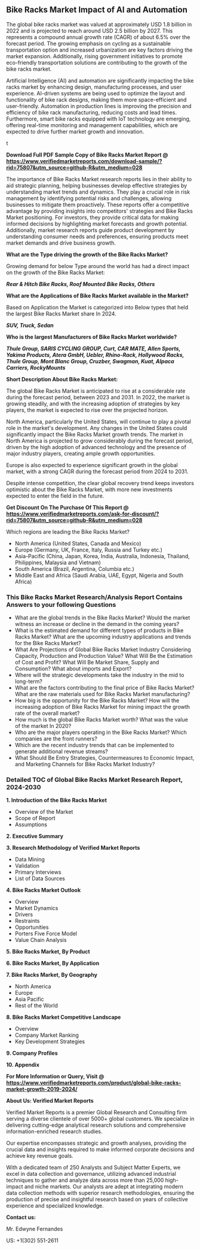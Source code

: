 <h2>Bike Racks Market Impact of AI and Automation</h2><p>The global bike racks market was valued at approximately USD 1.8 billion in 2022 and is projected to reach around USD 2.5 billion by 2027. This represents a compound annual growth rate (CAGR) of about 6.5% over the forecast period. The growing emphasis on cycling as a sustainable transportation option and increased urbanization are key factors driving the market expansion. Additionally, rising government initiatives to promote eco-friendly transportation solutions are contributing to the growth of the bike racks market.</p><p>Artificial Intelligence (AI) and automation are significantly impacting the bike racks market by enhancing design, manufacturing processes, and user experience. AI-driven systems are being used to optimize the layout and functionality of bike rack designs, making them more space-efficient and user-friendly. Automation in production lines is improving the precision and efficiency of bike rack manufacturing, reducing costs and lead times. Furthermore, smart bike racks equipped with IoT technology are emerging, offering real-time monitoring and management capabilities, which are expected to drive further market growth and innovation.</p>t</p><p id="" class=""><strong>Download Full PDF Sample Copy of Bike Racks Market Report @ <a href="https://www.verifiedmarketreports.com/download-sample/?rid=75807&utm_source=github-R&utm_medium=028" target="_blank">https://www.verifiedmarketreports.com/download-sample/?rid=75807&utm_source=github-R&utm_medium=028</a></strong></p><p>The importance of&nbsp;Bike Racks Market research reports lies in their ability to aid strategic planning, helping businesses develop effective strategies by understanding market trends and dynamics. They play a crucial role in risk management by identifying potential risks and challenges, allowing businesses to mitigate them proactively. These reports offer a competitive advantage by providing insights into competitors' strategies and Bike Racks Market positioning. For investors, they provide critical data for making informed decisions by highlighting market forecasts and growth potential. Additionally, market research reports guide product development by understanding consumer needs and preferences, ensuring products meet market demands and drive business growth.</p><p><strong>What are the&nbsp;Type driving the growth of the Bike Racks Market?</strong></p><p id="" class="">Growing demand for below Type around the world has had a direct impact on the growth of the Bike Racks Market:</p><em><strong>Rear & Hitch Bike Racks, Roof Mounted Bike Racks, Others</strong></em></p><strong>What are the&nbsp;Applications&nbsp;of Bike Racks Market available in the Market?</strong></p><p id="" class="">Based on Application the Market is categorized into Below types that held the largest Bike Racks Market share In 2024.</p><em><strong>SUV, Truck, Sedan</strong></em></p><strong>Who is the largest Manufacturers of Bike Racks Market worldwide?</strong></p><p><em><strong>Thule Group, SARIS CYCLING GROUP, Curt, CAR MATE, Allen Sports, Yakima Products, Atera GmbH, Uebler, Rhino-Rack, Hollywood Racks, Thule Group, Mont Blanc Group, Cruzber, Swagman, Kuat, Alpaca Carriers, RockyMounts</strong></em></p><p id="" class=""><strong>Short Description About Bike Racks Market:</strong></p><p>The global Bike Racks Market is anticipated to rise at a considerable rate during the forecast period, between 2023 and 2031. In 2022, the market is growing steadily, and with the increasing adoption of strategies by key players, the market is expected to rise over the projected horizon.</p><p>North America, particularly the United States, will continue to play a pivotal role in the market's development. Any changes in the United States could significantly impact the Bike Racks Market growth trends. The market in North America is projected to grow considerably during the forecast period, driven by the high adoption of advanced technology and the presence of major industry players, creating ample growth opportunities.</p><p>Europe is also expected to experience significant growth in the global market, with a strong CAGR during the forecast period from 2024 to 2031.</p><p>Despite intense competition, the clear global recovery trend keeps investors optimistic about the Bike Racks Market, with more new investments expected to enter the field in the future.</p><p id="" class=""><strong>Get Discount On The Purchase Of This Report @ <a href="https://www.verifiedmarketreports.com/ask-for-discount/?rid=75807&utm_source=github-R&utm_medium=028" target="_blank">https://www.verifiedmarketreports.com/ask-for-discount/?rid=75807&utm_source=github-R&utm_medium=028</a></strong></p>Which regions are leading the Bike Racks Market?</p><ul><li>North America (United States, Canada and Mexico)</li><li>Europe (Germany, UK, France, Italy, Russia and Turkey etc.)</li><li>Asia-Pacific (China, Japan, Korea, India, Australia, Indonesia, Thailand, Philippines, Malaysia and Vietnam)</li><li>South America (Brazil, Argentina, Columbia etc.)</li><li>Middle East and Africa (Saudi Arabia, UAE, Egypt, Nigeria and South Africa)</li></ul><h3 id="" class="">This Bike Racks Market Research/Analysis Report Contains Answers to your following Questions</h3><ul><li>What are the global trends in the Bike Racks Market? Would the market witness an increase or decline in the demand in the coming years?</li><li>What is the estimated demand for different types of products in Bike Racks Market? What are the upcoming industry applications and trends for the Bike Racks Market?</li><li>What Are Projections of Global Bike Racks Market Industry Considering Capacity, Production and Production Value? What Will Be the Estimation of Cost and Profit? What Will Be Market Share, Supply and Consumption? What about imports and Export?</li><li>Where will the strategic developments take the industry in the mid to long-term?</li><li>What are the factors contributing to the final price of Bike Racks Market? What are the raw materials used for Bike Racks Market manufacturing?</li><li>How big is the opportunity for the Bike Racks Market? How will the increasing adoption of Bike Racks Market for mining impact the growth rate of the overall market?</li><li>How much is the global Bike Racks Market worth? What was the value of the market In 2020?</li><li>Who are the major players operating in the Bike Racks Market? Which companies are the front runners?</li><li>Which are the recent industry trends that can be implemented to generate additional revenue streams?</li><li>What Should Be Entry Strategies, Countermeasures to Economic Impact, and Marketing Channels for Bike Racks Market Industry?</li></ul><h3 id="" class="">Detailed TOC of Global Bike Racks Market Research Report, 2024-2030</h3><p id="" class=""><strong>1. Introduction of the Bike Racks Market</strong></p><ul><li>Overview of the Market</li><li>Scope of Report</li><li>Assumptions</li></ul><p id="" class=""><strong>2. Executive Summary</strong></p><p id="" class=""><strong>3. Research Methodology of Verified Market Reports</strong></p><ul><li>Data Mining</li><li>Validation</li><li>Primary Interviews</li><li>List of Data Sources</li></ul><p id="" class=""><strong>4. Bike Racks Market Outlook</strong></p><ul><li>Overview</li><li>Market Dynamics</li><li>Drivers</li><li>Restraints</li><li>Opportunities</li><li>Porters Five Force Model</li><li>Value Chain Analysis</li></ul><p id="" class=""><strong>5. Bike Racks Market, By Product</strong></p><p id="" class=""><strong>6. Bike Racks Market, By Application</strong></p><p id="" class=""><strong>7. Bike Racks Market, By Geography</strong></p><ul><li>North America</li><li>Europe</li><li>Asia Pacific</li><li>Rest of the World</li></ul><p id="" class=""><strong>8. Bike Racks Market Competitive Landscape</strong></p><ul><li>Overview</li><li>Company Market Ranking</li><li>Key Development Strategies</li></ul><p id="" class=""><strong>9. Company Profiles</strong></p><p id="" class=""><strong>10. Appendix</strong></p><p id="" class=""><strong>For More Information or Query, Visit @ <a href="https://www.verifiedmarketreports.com/product/global-bike-racks-market-growth-2019-2024/" target="_blank">https://www.verifiedmarketreports.com/product/global-bike-racks-market-growth-2019-2024/</a></strong></p><p id="" class=""><strong>About Us: Verified Market Reports</strong></p><p id="" class="">Verified Market Reports is a premier Global Research and Consulting firm serving a diverse clientele of over 5000+ global customers. We specialize in delivering cutting-edge analytical research solutions and comprehensive information-enriched research studies.</p><p id="" class="">Our expertise encompasses strategic and growth analyses, providing the crucial data and insights required to make informed corporate decisions and achieve key revenue goals.</p><p id="" class="">With a dedicated team of 250 Analysts and Subject Matter Experts, we excel in data collection and governance, utilizing advanced industrial techniques to gather and analyze data across more than 25,000 high-impact and niche markets. Our analysts are adept at integrating modern data collection methods with superior research methodologies, ensuring the production of precise and insightful research based on years of collective experience and specialized knowledge.</p><p id="" class=""><strong>Contact us:</strong></p><p id="" class="">Mr. Edwyne Fernandes</p><p id="" class="">US: +1(302) 551-2611</p>